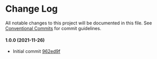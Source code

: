 # Change Log

All notable changes to this project will be documented in this file.
See [Conventional Commits](https://conventionalcommits.org) for commit guidelines.

#### 1.0.0 (2021-11-26)

- Initial commit [962ed9f](http://github.com/axa-group/native-proxy-agent/commit/962ed9f06e516f3aa61542f18c125c5934601a67)
